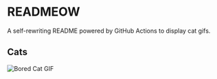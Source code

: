 # READMEOW

A self-rewriting README powered by GitHub Actions to display cat gifs.

## Cats

![Bored Cat GIF](https://media0.giphy.com/media/v1.Y2lkPTlhY2QwMmRhcWVnMnkzMnczb2FtdHd2ZW4xNWpncHUwdnB6ZWRzeTc1ZHhvZ3IweiZlcD12MV9naWZzX3NlYXJjaCZjdD1n/mlvseq9yvZhba/200.gif)
